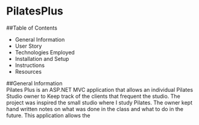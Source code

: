 # PilatesPlus
##Table of Contents
* General Information
* User Story
* Technologies Employed
* Installation and Setup
* Instructions
* Resources

##General Information  
Pilates Plus is an ASP.NET MVC application that allows an individual Pilates Studio owner to Keep track of the clients that frequent the studio.  The project was inspired
the small studio where I study Pilates.  The owner kept hand written notes on what was done in the class and what to do in the future.  This application allows the 

